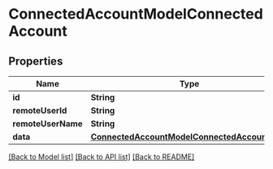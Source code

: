 # ConnectedAccountModelConnectedAccount

## Properties
Name | Type | Description | Notes
------------ | ------------- | ------------- | -------------
**id** | **String** |  | 
**remoteUserId** | **String** |  | 
**remoteUserName** | **String** |  | 
**data** | [**ConnectedAccountModelConnectedAccountData**](ConnectedAccountModelConnectedAccountData.md) |  | 

[[Back to Model list]](../README.md#documentation-for-models) [[Back to API list]](../README.md#documentation-for-api-endpoints) [[Back to README]](../README.md)


